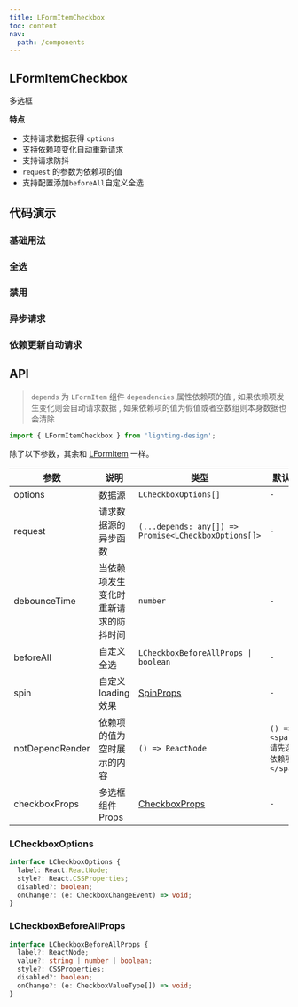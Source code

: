 ```yaml
---
title: LFormItemCheckbox
toc: content
nav:
  path: /components
---
```


## LFormItemCheckbox

多选框

**特点**

- 支持请求数据获得 `options`
- 支持依赖项变化自动重新请求
- 支持请求防抖
- `request` 的参数为依赖项的值
- 支持配置添加`beforeAll`自定义全选

## 代码演示

### 基础用法

<code src='./demos/Demo1.tsx'></code>

### 全选

<code src='./demos/Demo2.tsx'></code>

### 禁用

<code src='./demos/Demo3.tsx'></code>

### 异步请求

<code src='./demos/Demo4.tsx'></code>

### 依赖更新自动请求

<code src='./demos/Demo5.tsx'></code>

## API

> `depends` 为 `LFormItem` 组件 `dependencies` 属性依赖项的值 , 如果依赖项发生变化则会自动请求数据 , 如果依赖项的值为假值或者空数组则本身数据也会清除

```ts
import { LFormItemCheckbox } from 'lighting-design';
```

除了以下参数，其余和 [LFormItem](/components/form-item) 一样。

| 参数            | 说明                                 | 类型                                                            | 默认值                              |
| --------------- | ------------------------------------ | --------------------------------------------------------------- | ----------------------------------- |
| options         | 数据源                               | `LCheckboxOptions[]`                                            | `-`                                 |
| request         | 请求数据源的异步函数                 | `(...depends: any[]) => Promise<LCheckboxOptions[]>`            | `-`                                 |
| debounceTime    | 当依赖项发生变化时重新请求的防抖时间 | `number`                                                        | `-`                                 |
| beforeAll       | 自定义全选                           | `LCheckboxBeforeAllProps \| boolean `                           | `-`                                 |
| spin            | 自定义 loading 效果                  | [SpinProps](https://ant.design/components/spin-cn/#api)         | `-`                                 |
| notDependRender | 依赖项的值为空时展示的内容           | `() => ReactNode`                                               | `() => <span>请先选择依赖项</span>` |
| checkboxProps   | 多选框组件 Props                     | [CheckboxProps](https://ant.design/components/checkbox-cn/#api) | `-`                                 |

### LCheckboxOptions

```ts
interface LCheckboxOptions {
  label: React.ReactNode;
  style?: React.CSSProperties;
  disabled?: boolean;
  onChange?: (e: CheckboxChangeEvent) => void;
}
```

### LCheckboxBeforeAllProps

```ts
interface LCheckboxBeforeAllProps {
  label?: ReactNode;
  value?: string | number | boolean;
  style?: CSSProperties;
  disabled?: boolean;
  onChange?: (e: CheckboxValueType[]) => void;
}
```
